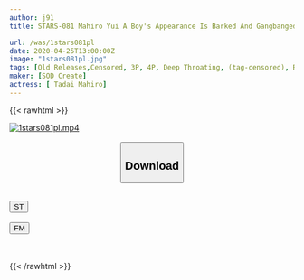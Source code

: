```yaml
---
author: j91
title: STARS-081 Mahiro Yui A Boy's Appearance Is Barked And Gangbanged ...

url: /was/1stars081pl
date: 2020-04-25T13:00:00Z
image: "1stars081pl.jpg"
tags: [Old Releases,Censored, 3P, 4P, Deep Throating, (tag-censored), Restraint, Solowork]
maker: [SOD Create]
actress: [ Tadai Mahiro]
---
```



{{< rawhtml >}}

<div class="video" data-videoid="WoaZGL4o2ASbV7g">
    <a href="javascript:;">
        <img src="/was/1stars081pl/1stars081pl.jpg" width="WIDTH" height="HEIGHT" alt="1stars081pl.mp4" loading="lazy">
    </a>
</div>

<script type="text/javascript" src="https://j91.asia/asset/on-demand-st.js"></script>

<br>
  <link rel="stylesheet" href="https://j91.asia/asset/bs5.css">
  
  <center>
  <button class="btn btn-primary" type="button" data-bs-toggle="collapse" data-bs-target=".multi-collapse" aria-expanded="false" aria-controls="multiCollapseExample1 multiCollapseExample2"><h2>Download</h2></button></center>
</p>
<div class="row">
  <div class="col">
    <div class="collapse multi-collapse" id="multiCollapseExample1">
      <div class="card card-body">
	      	      <br>
<div class="buttons">  
<a href="https://streamtape.to/v/WoaZGL4o2ASbV7g" target="_blank"><button class="btn-hover color-3"><i class="fa fa-download"></i> ST</button></a></div>
    </div>
  </div>
</div>
  <div class="col">
    <div class="collapse multi-collapse" id="multiCollapseExample2">
      <div class="card card-body">
	      <br>
<div class="buttons">
    <a href="https://filemoon.sx/d/cv72yga0w8s7" target="_blank"><button class="btn-hover color-8"><i class="fa fa-download"></i> FM</button></a></div>
<br><br>
      </div>
    </div>
  </div>
</div>

{{< /rawhtml >}}